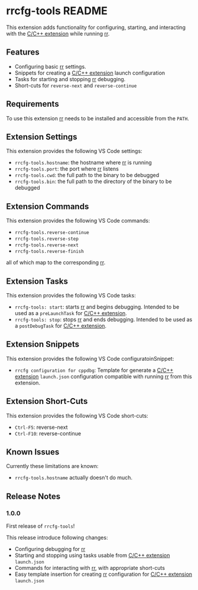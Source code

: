 # rrcfg-tools README

This extension adds functionality for configuring, starting, and interacting with the [C/C++ extension](https://marketplace.visualstudio.com/items?itemName=ms-vscode.cpptools) while running [rr](https://rr-project.org/).

## Features

- Configuring basic [rr](https://rr-project.org/) settings.
- Snippets for creating a [C/C++ extension](https://marketplace.visualstudio.com/items?itemName=ms-vscode.cpptools) launch configuration
- Tasks for starting and stopping [rr](https://rr-project.org/) debugging.
- Short-cuts for `reverse-next` and `reverse-continue`

## Requirements

To use this extension [rr](https://rr-project.org/) needs to be installed and accessible from the `PATH`.

## Extension Settings

This extension provides the following VS Code settings:

- `rrcfg-tools.hostname`: the hostname where [rr](https://rr-project.org/) is running
- `rrcfg-tools.port`: the port where [rr](https://rr-project.org/) listens
- `rrcfg-tools.cwd`: the full path to the binary to be debugged
- `rrcfg-tools.bin`: the full path to the directory of the binary to be debugged

## Extension Commands

This extension provides the following VS Code commands:

- `rrcfg-tools.reverse-continue`
- `rrcfg-tools.reverse-step`
- `rrcfg-tools.reverse-next`
- `rrcfg-tools.reverse-finish`

all of which map to the corresponding [rr](https://rr-project.org/).

## Extension Tasks

This extension provides the following VS Code tasks:

- `rrcfg-tools: start`: starts [rr](https://rr-project.org/) and begins debugging. Intended to be used as a `preLaunchTask` for [C/C++ extension](https://marketplace.visualstudio.com/items?itemName=ms-vscode.cpptools).
- `rrcfg-tools: stop`: stops [rr](https://rr-project.org/) and ends debugging. Intended to be used as a `postDebugTask` for [C/C++ extension](https://marketplace.visualstudio.com/items?itemName=ms-vscode.cpptools).

## Extension Snippets

This extension provides the following VS Code configuratoinSnippet:

- `rrcfg configuration for cppdbg`: Template for generate a [C/C++ extension](https://marketplace.visualstudio.com/items?itemName=ms-vscode.cpptools) `launch.json` configuration compatible with running [rr](https://rr-project.org/) from this extension.

## Extension Short-Cuts

This extension provides the following VS Code short-cuts:

- `Ctrl-F5`: reverse-next
- `Ctrl-F10`: reverse-continue

## Known Issues

Currently these limitations are known:

- `rrcfg-tools.hostname` actually doesn't do much.

## Release Notes

### 1.0.0

First release of `rrcfg-tools`!

This release introduce following changes:

- Configuring debugging for [rr](https://rr-project.org/)
- Starting and stopping using tasks usable from [C/C++ extension](https://marketplace.visualstudio.com/items?itemName=ms-vscode.cpptools) `launch.json`
- Commands for interacting with [rr](https://rr-project.org/), with appropriate short-cuts
- Easy template insertion for creating [rr](https://rr-project.org/) configuration for [C/C++ extension](https://marketplace.visualstudio.com/items?itemName=ms-vscode.cpptools) `launch.json`
